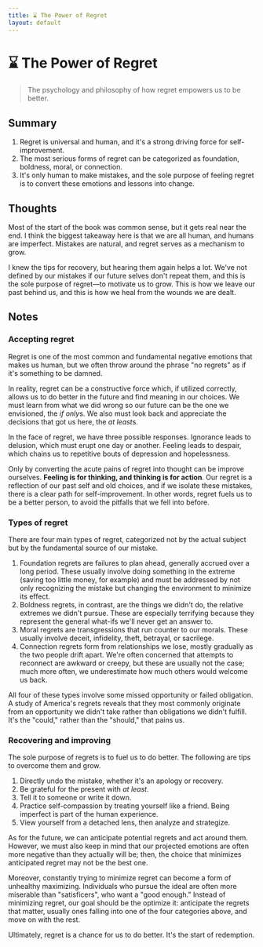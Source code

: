 ```yaml
---
title: ⌛️ The Power of Regret
layout: default
---
```


# ⌛️ The Power of Regret

> The psychology and philosophy of how regret empowers us to be better.

## Summary
1. Regret is universal and human, and it's a strong driving force for self-improvement.
2. The most serious forms of regret can be categorized as foundation, boldness, moral, or connection.
3. It's only human to make mistakes, and the sole purpose of feeling regret is to convert these emotions and lessons into change.

## Thoughts
Most of the start of the book was common sense, but it gets real near the end. I think the biggest takeaway here is that we are all human, and humans are imperfect. Mistakes are natural, and regret serves as a mechanism to grow.

I knew the tips for recovery, but hearing them again helps a lot. We've not defined by our mistakes if our future selves don't repeat them, and this is the sole purpose of regret—to motivate us to grow. This is how we leave our past behind us, and this is how we heal from the wounds we are dealt.

## Notes
### Accepting regret
Regret is one of the most common and fundamental negative emotions that makes us human, but we often throw around the phrase "no regrets" as if it's something to be damned.

In reality, regret can be a constructive force which, if utilized correctly, allows us to do better in the future and find meaning in our choices. We must learn from what we did wrong so our future can be the one we envisioned, the *if only*s. We also must look back and appreciate the decisions that got us here, the *at least*s.

In the face of regret, we have three possible responses. Ignorance leads to delusion, which must erupt one day or another. Feeling leads to despair, which chains us to repetitive bouts of depression and hopelessness.

Only by converting the acute pains of regret into thought can be improve ourselves. **Feeling is for thinking, and thinking is for action**. Our regret is a reflection of our past self and old choices, and if we isolate these mistakes, there is a clear path for self-improvement. In other words, regret fuels us to be a better person, to avoid the pitfalls that we fell into before.

### Types of regret
There are four main types of regret, categorized not by the actual subject but by the fundamental source of our mistake.
1. Foundation regrets are failures to plan ahead, generally accrued over a long period. These usually involve doing something in the extreme (saving too little money, for example) and must be addressed by not only recognizing the mistake but changing the environment to minimize its effect.
2. Boldness regrets, in contrast, are the things we didn't do, the relative extremes we didn't pursue. These are especially terrifying because they represent the general what-ifs we'll never get an answer to.
3. Moral regrets are transgressions that run counter to our morals. These usually involve deceit, infidelity, theft, betrayal, or sacrilege.
4. Connection regrets form from relationships we lose, mostly gradually as the two people drift apart. We're often concerned that attempts to reconnect are awkward or creepy, but these are usually not the case; much more often, we underestimate how much others would welcome us back.

All four of these types involve some missed opportunity or failed obligation. A study of America's regrets reveals that they most commonly originate from an opportunity we didn't take rather than obligations we didn't fulfill. It's the "could," rather than the "should," that pains us.

### Recovering and improving
The sole purpose of regrets is to fuel us to do better. The following are tips to overcome them and grow.
1. Directly undo the mistake, whether it's an apology or recovery.
2. Be grateful for the present with *at least*.
3. Tell it to someone or write it down.
4. Practice self-compassion by treating yourself like a friend. Being imperfect is part of the human experience.
5. View yourself from a detached lens, then analyze and strategize.

As for the future, we can anticipate potential regrets and act around them. However, we must also keep in mind that our projected emotions are often more negative than they actually will be; then, the choice that minimizes anticipated regret may not be the best one.

Moreover, constantly trying to minimize regret can become a form of unhealthy maximizing. Individuals who pursue the ideal are often more miserable than "satisficers", who want a "good enough." Instead of minimizing regret, our goal should be the optimize it: anticipate the regrets that matter, usually ones falling into one of the four categories above, and move on with the rest.

Ultimately, regret is a chance for us to do better. It's the start of redemption.